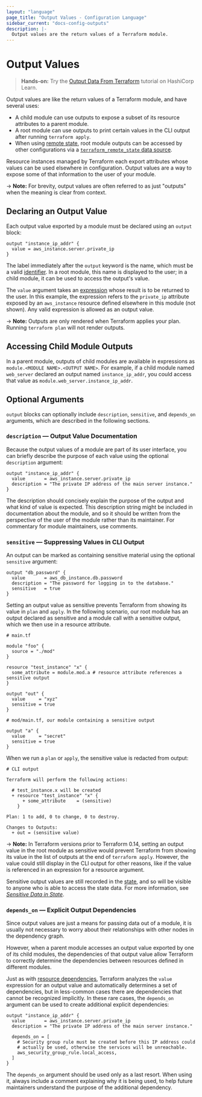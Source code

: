 ```yaml
---
layout: "language"
page_title: "Output Values - Configuration Language"
sidebar_current: "docs-config-outputs"
description: |-
  Output values are the return values of a Terraform module.
---
```


# Output Values

> **Hands-on:** Try the [Output Data From
Terraform](https://learn.hashicorp.com/tutorials/terraform/outputs?in=terraform/configuration-language&utm_source=WEBSITE&utm_medium=WEB_IO&utm_offer=ARTICLE_PAGE&utm_content=DOCS)
tutorial on HashiCorp Learn.

Output values are like the return values of a Terraform module, and have several
uses:

- A child module can use outputs to expose a subset of its resource attributes
  to a parent module.
- A root module can use outputs to print certain values in the CLI output after
  running `terraform apply`.
- When using [remote state](/docs/state/remote.html), root module outputs can be
  accessed by other configurations via a
  [`terraform_remote_state` data source](/docs/providers/terraform/d/remote_state.html).

Resource instances managed by Terraform each export attributes whose values
can be used elsewhere in configuration. Output values are a way to expose some
of that information to the user of your module.

-> **Note:** For brevity, output values are often referred to as just "outputs"
when the meaning is clear from context.

## Declaring an Output Value

Each output value exported by a module must be declared using an `output`
block:

```hcl
output "instance_ip_addr" {
  value = aws_instance.server.private_ip
}
```

The label immediately after the `output` keyword is the name, which must be a
valid [identifier](./syntax.html#identifiers). In a root module, this name is
displayed to the user; in a child module, it can be used to access the output's
value.

The `value` argument takes an [expression](/docs/configuration/expressions/index.html)
whose result is to be returned to the user. In this example, the expression
refers to the `private_ip` attribute exposed by an `aws_instance` resource
defined elsewhere in this module (not shown). Any valid expression is allowed
as an output value.

-> **Note:** Outputs are only rendered when Terraform applies your plan. Running
`terraform plan` will not render outputs.

## Accessing Child Module Outputs

In a parent module, outputs of child modules are available in expressions as
`module.<MODULE NAME>.<OUTPUT NAME>`. For example, if a child module named
`web_server` declared an output named `instance_ip_addr`, you could access that
value as `module.web_server.instance_ip_addr`.

## Optional Arguments

`output` blocks can optionally include `description`, `sensitive`, and `depends_on` arguments, which are described in the following sections.

<a id="description"></a>

### `description` — Output Value Documentation

Because the output values of a module are part of its user interface, you can
briefly describe the purpose of each value using the optional `description`
argument:

```hcl
output "instance_ip_addr" {
  value       = aws_instance.server.private_ip
  description = "The private IP address of the main server instance."
}
```

The description should concisely explain the
purpose of the output and what kind of value is expected. This description
string might be included in documentation about the module, and so it should be
written from the perspective of the user of the module rather than its
maintainer. For commentary for module maintainers, use comments.

<a id="sensitive"></a>

### `sensitive` — Suppressing Values in CLI Output

An output can be marked as containing sensitive material using the optional
`sensitive` argument:

```hcl
output "db_password" {
  value       = aws_db_instance.db.password
  description = "The password for logging in to the database."
  sensitive   = true
}
```

Setting an output value as sensitive prevents Terraform from showing its value
in `plan` and `apply`. In the following scenario, our root module has an output declared as sensitive
and a module call with a sensitive output, which we then use in a resource attribute.

```hcl
# main.tf

module "foo" {
  source = "./mod"
}

resource "test_instance" "x" {
  some_attribute = module.mod.a # resource attribute references a sensitive output
}

output "out" {
  value     = "xyz"
  sensitive = true
}

# mod/main.tf, our module containing a sensitive output

output "a" {
  value     = "secret"
  sensitive = true
}
```

When we run a `plan` or `apply`, the sensitive value is redacted from output:

```
# CLI output

Terraform will perform the following actions:

  # test_instance.x will be created
  + resource "test_instance" "x" {
      + some_attribute    = (sensitive)
    }

Plan: 1 to add, 0 to change, 0 to destroy.

Changes to Outputs:
  + out = (sensitive value)
```

-> **Note:** In Terraform versions prior to Terraform 0.14, setting an output value in the root module as sensitive would prevent Terraform from showing its value in the list of outputs at the end of `terraform apply`. However, the value could still display in the CLI output for other reasons, like if the value is referenced in an expression for a resource argument.

Sensitive output values are still recorded in the
[state](/docs/state/index.html), and so will be visible to anyone who is able
to access the state data. For more information, see
[_Sensitive Data in State_](/docs/state/sensitive-data.html).

<a id="depends_on"></a>

### `depends_on` — Explicit Output Dependencies

Since output values are just a means for passing data out of a module, it is
usually not necessary to worry about their relationships with other nodes in
the dependency graph.

However, when a parent module accesses an output value exported by one of its
child modules, the dependencies of that output value allow Terraform to
correctly determine the dependencies between resources defined in different
modules.

Just as with
[resource dependencies](/docs/configuration/blocks/resources/behavior.html#resource-dependencies),
Terraform analyzes the `value` expression for an output value and automatically
determines a set of dependencies, but in less-common cases there are
dependencies that cannot be recognized implicitly. In these rare cases, the
`depends_on` argument can be used to create additional explicit dependencies:

```hcl
output "instance_ip_addr" {
  value       = aws_instance.server.private_ip
  description = "The private IP address of the main server instance."

  depends_on = [
    # Security group rule must be created before this IP address could
    # actually be used, otherwise the services will be unreachable.
    aws_security_group_rule.local_access,
  ]
}
```

The `depends_on` argument should be used only as a last resort. When using it,
always include a comment explaining why it is being used, to help future
maintainers understand the purpose of the additional dependency.
